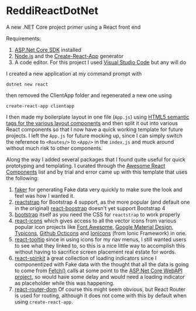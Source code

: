 # ReddiReactDotNet
A new .NET Core project primer using a React front end

Requirements:
1. [ASP.Net Core SDK](https://www.microsoft.com/net/download/) installed
2. [Node.js](https://nodejs.org/en/) and the [Create-React-App](https://github.com/facebook/create-react-app) generator
3. A code editor. For this project I used [Visual Studio Code](https://code.visualstudio.com/) but any will do

I created a new application at my command prompt with 
```
dotnet new react
```
then removed the ClientApp folder and regenerated a new one using
```
create-react-app clientapp
```

I then made my boilerplate layout in one file (`App.js`) using [HTML5 semantic tags for the various layout components](https://www.w3schools.com/html/html_layout.asp) and then split it out into various React components so that I now have a quick working template for future projects. I left the `App.js` for future mocking up, since I can simply switch the reference to `<Routes/>` to `<App/>` in the `index.js` and muck around without much risk to other components.

Along the way I added several packages that I found quite useful for quick prototyping and templating.
I curated through the [Awesome React Components](https://github.com/brillout/awesome-react-components) list and by trial and error came up with this template that uses the following:

1. [faker](https://github.com/marak/Faker.js/) for generating Fake data very quickly to make sure the look and feel was how I wanted it.
2. [reactstrap](https://reactstrap.github.io/) for Bootstrap 4 support, as the more popular (and default one in the original) [react-boostrap](https://react-bootstrap.github.io/) doesn't yet support Bootstrap 4
3. [bootstrap](https://www.npmjs.com/package/bootstrap) itself as you need the CSS for `reactstrap` to work properly
4. [react-icons](https://gorangajic.github.io/react-icons/index.html) which gives access to all the vector icons from various popular icon projects like [Font Awesome](http://fontawesome.io), [Google Material Design](http://google.github.io/material-design-icons/
), [Typicons](http://typicons.com), [Github Octicons](https://octicons.github.com/) and [Ionicons](http://ionicons.com/) (from Ionic Framework) in one.
5. [react-tooltip](https://github.com/wwayne/react-tooltip) since in using icons for my nav menus, I still wanted users to see what they linked to, so this is a nice little way to accomplish this without having to sacrifice screen placement real estate for words.
6. [react-spinkit](http://kyleamathews.github.io/react-spinkit/) a great collection of loading indicators since I componentized with Fake data with the thought that all the data is going to come from [Fetch()](https://developer.mozilla.org/en-US/docs/Learn/JavaScript/Client-side_web_APIs/Fetching_data) calls at some point to the [ASP.Net Core WebAPI project](https://docs.microsoft.com/en-us/aspnet/core/tutorials/web-api-vsc?view=aspnetcore-2.1), so would have some delay and would need a loading indicator as placeholder while this was happening.
7. [react-router-dom](https://reacttraining.com/react-router/) Of course this might seem obvious, but React Router is used for routing, although it does not come with this by default when using `create-react-app`.
